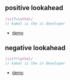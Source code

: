 


## positive lookahead


```js
/is(?=\sthe)/
// kamal is the is developer
```

* [demo](https://regexr.com/3nt8t)

## negative lookahead


```js
/is(?!\sthe)/
// kamal is the is developer
```

* [demo](https://regexr.com/3nt90)
